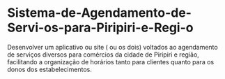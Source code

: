 # Sistema-de-Agendamento-de-Servi-os-para-Piripiri-e-Regi-o
 Desenvolver um aplicativo ou site ( ou os dois) voltados ao agendamento de serviços diversos para comércios da cidade de Piripiri e região, facilitando a organização de horários tanto para clientes quanto para os donos dos estabelecimentos.
